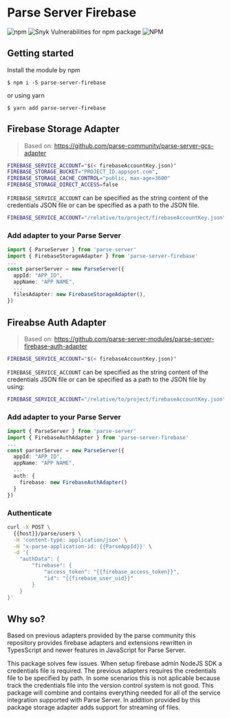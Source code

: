# Parse Server Firebase

![npm](https://img.shields.io/npm/v/parse-server-firebase) ![Snyk Vulnerabilities for npm package](https://img.shields.io/snyk/vulnerabilities/npm/parse-server-firebase) ![NPM](https://img.shields.io/npm/l/parse-server-firebase)

## Getting started

Install the module by npm

```
$ npm i -S parse-server-firebase
```

or using yarn

```
$ yarn add parse-server-firebase
```

## Firebase Storage Adapter
> Based on: https://github.com/parse-community/parse-server-gcs-adapter

```bash
FIREBASE_SERVICE_ACCOUNT="$(< firebaseAccountKey.json)"
FIREBASE_STORAGE_BUCKET="PROJECT_ID.appspot.com",
FIREBASE_STORAGE_CACHE_CONTROL="public, max-age=3600"
FIREBASE_STORAGE_DIRECT_ACCESS=false
```

`FIREBASE_SERVICE_ACCOUNT` can be specified as the string content of the credentials JSON file or can be specified as a path to the JSON file.

```bash
FIREBASE_SERVICE_ACCOUNT="/relative/to/project/firebaseAccountKey.json"
```

### Add adapter to your Parse Server

```ts
import { ParseServer } from 'parse-server'
import { FirebaseStorageAdapter } from 'parse-server-firebase'
...
const parserServer = new ParseServer({
  appId: "APP_ID",
  appName: "APP NAME",
  ...
  filesAdapter: new FirebaseStorageAdapter(),
})
```

## Fireabse Auth Adapter
> Based on: https://github.com/parse-server-modules/parse-server-firebase-auth-adapter

```bash
FIREBASE_SERVICE_ACCOUNT="$(< firebaseAccountKey.json)"
```

`FIREBASE_SERVICE_ACCOUNT` can be specified as the string content of the credentials JSON file or can be specified as a path to the JSON file by using:

```bash
FIREBASE_SERVICE_ACCOUNT="/relative/to/project/firebaseAccountKey.json"
```

### Add adapter to your Parse Server

```ts
import { ParseServer } from 'parse-server'
import { FirebaseAuthAdapter } from 'parse-server-firebase'
...
const parserServer = new ParseServer({
  appId: "APP_ID",
  appName: "APP NAME",
  ...
  auth: {
    firebase: new FirebaseAuthAdapter()
  }
})
```

### Authenticate

```bash
curl -X POST \
  {{host}}/parse/users \
  -H 'content-type: application/json' \
  -H 'x-parse-application-id: {{ParseAppId}}' \
  -d '{
    "authData": {
    	"firebase": {
    		"access_token": "{{firebase_access_token}}",
    		"id": "{{firebase_user_uid}}"
    	}
    }
}'
```

## Why so?

Based on previous adapters provided by the parse community this repository provides firebase adapters and extensions rewritten in TypesScript and newer features in JavaScript for Parse Server.

This package solves few issues. When setup firebase admin NodeJS SDK a credentials file is required. The previous adapters requires the credentials file to be specified by path. In some scenarios this is not aplicable because track the credentials file into the version control system is not good. This package will combine and contains everything needed for all of the service integration supported with Parse Server. In addition provided by this package storage adapter adds support for streaming of files.